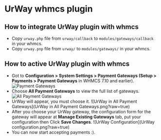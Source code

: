 # UrWay whmcs plugin

## How to integrate UrWay plugin with whmcs ##
* Copy `urway.php` file from `urway/callback` to `modules/gateways/callback` in your whmcs.
* Copy `urway.pnp` file from `urway/` to `modules/gateways/` in your whmcs.

## How to active UrWay plugin with whmcs ##
* Got to **Configuration > System Settings > Payment Gateways (Setup > Payments > Payment Gateways** in WHMCS 7.10 and earlier).
  ![Payment Gateways](https://media.screensteps.com/image_assets/assets/003/651/511/original/17f4a41e-2da0-4475-8669-fc8d29a03f60.png)
* Choose **All Payment Gateways** to view the full list of gateways.
  ![All Payment Gateways](https://media.screensteps.com/image_assets/assets/001/421/380/original/6ccabece-4d0e-41ad-bec8-f731bb7a006c.png)
* UrWay will appear, you must choose it.
  ![UrWay in All Payment Gateways](UrWay in All Payment Gateways.png?raw=true)
* After you choose your UrWay gateway, the configuration form for the gateway will appear at **Manage Existing Gateways** tab, put your configuration then Click **Save Changes**.
  ![UrWay Configuration](UrWay configuration.png?raw=true)
* You can now start accepting payments :).
